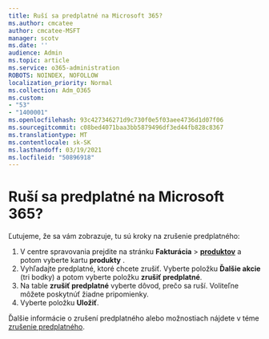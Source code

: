 ```yaml
---
title: Ruší sa predplatné na Microsoft 365?
ms.author: cmcatee
author: cmcatee-MSFT
manager: scotv
ms.date: ''
audience: Admin
ms.topic: article
ms.service: o365-administration
ROBOTS: NOINDEX, NOFOLLOW
localization_priority: Normal
ms.collection: Adm_O365
ms.custom:
- "53"
- "1400001"
ms.openlocfilehash: 93c427346271d9c730f0e5f03aee4736d1d07f06
ms.sourcegitcommit: c08bed4071baa3bb5879496df3ed44fb828c8367
ms.translationtype: MT
ms.contentlocale: sk-SK
ms.lasthandoff: 03/19/2021
ms.locfileid: "50896918"
---
```

# <a name="canceling-your-microsoft-365-subscription"></a>Ruší sa predplatné na Microsoft 365?

Ľutujeme, že sa vám zobrazuje, tu sú kroky na zrušenie predplatného:

1. V centre spravovania prejdite na stránku **Fakturácia**  >  **[produktov](https://go.microsoft.com/fwlink/p/?linkid=842054)** a potom vyberte kartu **produkty** .
2. Vyhľadajte predplatné, ktoré chcete zrušiť. Vyberte položku **Ďalšie akcie** (tri bodky) a potom vyberte položku **zrušiť predplatné**.
3. Na table **zrušiť predplatné** vyberte dôvod, prečo sa ruší. Voliteľne môžete poskytnúť žiadne pripomienky.
4. Vyberte položku **Uložiť**.

Ďalšie informácie o zrušení predplatného alebo možnostiach nájdete v téme [zrušenie predplatného](https://docs.microsoft.com/microsoft-365/commerce/subscriptions/cancel-your-subscription).
